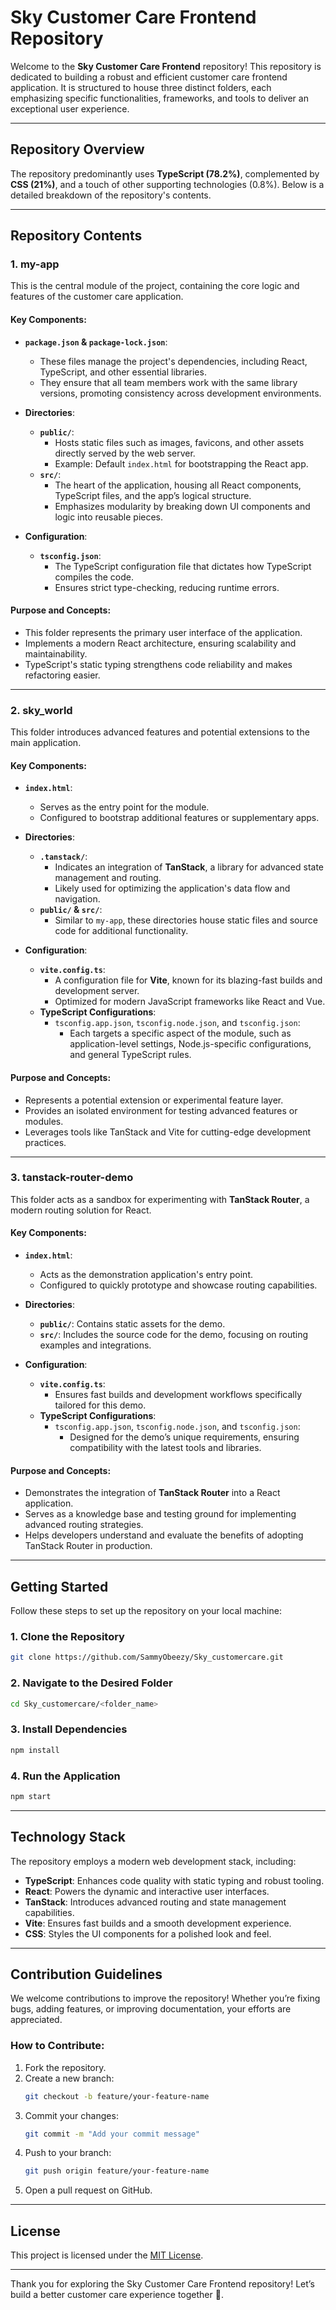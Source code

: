 # Sky Customer Care Frontend Repository

Welcome to the **Sky Customer Care Frontend** repository! This repository is dedicated to building a robust and efficient customer care frontend application. It is structured to house three distinct folders, each emphasizing specific functionalities, frameworks, and tools to deliver an exceptional user experience.

---

## Repository Overview

The repository predominantly uses **TypeScript (78.2%)**, complemented by **CSS (21%)**, and a touch of other supporting technologies (0.8%). Below is a detailed breakdown of the repository's contents.

---

## Repository Contents

### 1. **my-app**
This is the central module of the project, containing the core logic and features of the customer care application.

#### **Key Components**:
- **`package.json` & `package-lock.json`**:
  - These files manage the project's dependencies, including React, TypeScript, and other essential libraries.
  - They ensure that all team members work with the same library versions, promoting consistency across development environments.

- **Directories**:
  - **`public/`**: 
    - Hosts static files such as images, favicons, and other assets directly served by the web server.
    - Example: Default `index.html` for bootstrapping the React app.
  - **`src/`**:
    - The heart of the application, housing all React components, TypeScript files, and the app’s logical structure.
    - Emphasizes modularity by breaking down UI components and logic into reusable pieces.

- **Configuration**:
  - **`tsconfig.json`**:
    - The TypeScript configuration file that dictates how TypeScript compiles the code.
    - Ensures strict type-checking, reducing runtime errors.

#### **Purpose and Concepts**:
- This folder represents the primary user interface of the application.
- Implements a modern React architecture, ensuring scalability and maintainability.
- TypeScript's static typing strengthens code reliability and makes refactoring easier.

---

### 2. **sky_world**
This folder introduces advanced features and potential extensions to the main application.

#### **Key Components**:
- **`index.html`**:
  - Serves as the entry point for the module.
  - Configured to bootstrap additional features or supplementary apps.

- **Directories**:
  - **`.tanstack/`**:
    - Indicates an integration of **TanStack**, a library for advanced state management and routing.
    - Likely used for optimizing the application's data flow and navigation.
  - **`public/` & `src/`**:
    - Similar to `my-app`, these directories house static files and source code for additional functionality.

- **Configuration**:
  - **`vite.config.ts`**:
    - A configuration file for **Vite**, known for its blazing-fast builds and development server.
    - Optimized for modern JavaScript frameworks like React and Vue.
  - **TypeScript Configurations**:
    - `tsconfig.app.json`, `tsconfig.node.json`, and `tsconfig.json`:
      - Each targets a specific aspect of the module, such as application-level settings, Node.js-specific configurations, and general TypeScript rules.

#### **Purpose and Concepts**:
- Represents a potential extension or experimental feature layer.
- Provides an isolated environment for testing advanced features or modules.
- Leverages tools like TanStack and Vite for cutting-edge development practices.

---

### 3. **tanstack-router-demo**
This folder acts as a sandbox for experimenting with **TanStack Router**, a modern routing solution for React.

#### **Key Components**:
- **`index.html`**:
  - Acts as the demonstration application's entry point.
  - Configured to quickly prototype and showcase routing capabilities.

- **Directories**:
  - **`public/`**: Contains static assets for the demo.
  - **`src/`**: Includes the source code for the demo, focusing on routing examples and integrations.

- **Configuration**:
  - **`vite.config.ts`**:
    - Ensures fast builds and development workflows specifically tailored for this demo.
  - **TypeScript Configurations**:
    - `tsconfig.app.json`, `tsconfig.node.json`, and `tsconfig.json`:
      - Designed for the demo’s unique requirements, ensuring compatibility with the latest tools and libraries.

#### **Purpose and Concepts**:
- Demonstrates the integration of **TanStack Router** into a React application.
- Serves as a knowledge base and testing ground for implementing advanced routing strategies.
- Helps developers understand and evaluate the benefits of adopting TanStack Router in production.

---

## Getting Started

Follow these steps to set up the repository on your local machine:

### 1. Clone the Repository
```bash
git clone https://github.com/SammyObeezy/Sky_customercare.git
```

### 2. Navigate to the Desired Folder
```bash
cd Sky_customercare/<folder_name>
```

### 3. Install Dependencies
```bash
npm install
```

### 4. Run the Application
```bash
npm start
```

---

## Technology Stack

The repository employs a modern web development stack, including:

- **TypeScript**: Enhances code quality with static typing and robust tooling.
- **React**: Powers the dynamic and interactive user interfaces.
- **TanStack**: Introduces advanced routing and state management capabilities.
- **Vite**: Ensures fast builds and a smooth development experience.
- **CSS**: Styles the UI components for a polished look and feel.

---

## Contribution Guidelines

We welcome contributions to improve the repository! Whether you’re fixing bugs, adding features, or improving documentation, your efforts are appreciated.

### How to Contribute:
1. Fork the repository.
2. Create a new branch:
   ```bash
   git checkout -b feature/your-feature-name
   ```
3. Commit your changes:
   ```bash
   git commit -m "Add your commit message"
   ```
4. Push to your branch:
   ```bash
   git push origin feature/your-feature-name
   ```
5. Open a pull request on GitHub.

---

## License

This project is licensed under the [MIT License](LICENSE).

---

Thank you for exploring the Sky Customer Care Frontend repository! Let’s build a better customer care experience together 🚀.

